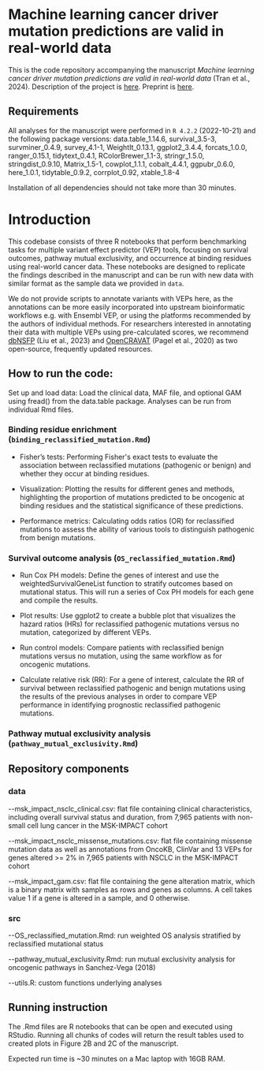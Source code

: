 # Machine learning cancer driver mutation predictions are valid in real-world data

This is the code repository accompanying the manuscript *Machine learning cancer driver mutation predictions are valid in real-world data* (Tran et al., 2024). Description of the project is [here](https://www.abstractsonline.com/pp8/#!/20272/presentation/9170). Preprint is [here](https://www.biorxiv.org/content/10.1101/2024.03.31.587410v2).

## Requirements

All analyses for the manuscript were performed in `R 4.2.2` (2022-10-21) and the following package versions: data.table_1.14.6, survival_3.5-3, survminer_0.4.9, survey_4.1-1, WeightIt_0.13.1, ggplot2_3.4.4, forcats_1.0.0, ranger_0.15.1, tidytext_0.4.1, RColorBrewer_1.1-3, stringr_1.5.0, stringdist_0.9.10, Matrix_1.5-1, cowplot_1.1.1, cobalt_4.4.1, ggpubr_0.6.0, here_1.0.1, tidytable_0.9.2, corrplot_0.92, xtable_1.8-4       

Installation of all dependencies should not take more than 30 minutes.

# Introduction

This codebase consists of three R notebooks that perform benchmarking tasks for multiple variant effect predictor (VEP) tools, focusing on survival outcomes, pathway mutual exclusivity, and occurrence at binding residues using real-world cancer data. These notebooks are designed to replicate the findings described in the manuscript and can be run with new data with similar format as the sample data we provided in `data`. 

We do not provide scripts to annotate variants with VEPs here, as the annotations can be more easily incorporated into upstream bioinformatic workflows e.g. with Ensembl VEP, or using the platforms recommended by the authors of individual methods. For researchers interested in annotating their data with multiple VEPs using pre-calculated scores, we recommend [dbNSFP](http://database.liulab.science/dbNSFP) (Liu et al., 2023) and [OpenCRAVAT](https://opencravat.org/) (Pagel et al., 2020) as two open-source, frequently updated resources. 

## How to run the code:
Set up and load data: Load the clinical data, MAF file, and optional GAM using fread() from the data.table package. Analyses can be run from individual Rmd files. 

### Binding residue enrichment (`binding_reclassified_mutation.Rmd`)
- Fisher’s tests: Performing Fisher's exact tests to evaluate the association between reclassified mutations (pathogenic or benign) and whether they occur at binding residues.

- Visualization: Plotting the results for different genes and methods, highlighting the proportion of mutations predicted to be oncogenic at binding residues and the statistical significance of these predictions.

- Performance metrics: Calculating odds ratios (OR) for reclassified mutations to assess the ability of various tools to distinguish pathogenic from benign mutations.

### Survival outcome analysis (`OS_reclassified_mutation.Rmd`)
- Run Cox PH models: Define the genes of interest and use the weightedSurvivalGeneList function to stratify outcomes based on mutational status. This will run a series of Cox PH models for each gene and compile the results.

- Plot results: Use ggplot2 to create a bubble plot that visualizes the hazard ratios (HRs) for reclassified pathogenic mutations versus no mutation, categorized by different VEPs.

- Run control models: Compare patients with reclassified benign mutations versus no mutation, using the same workflow as for oncogenic mutations.

- Calculate relative risk (RR): For a gene of interest, calculate the RR of survival between reclassified pathogenic and benign mutations using the results of the previous analyses in order to compare VEP performance in identifying prognostic reclassified pathogenic mutations.

### Pathway mutual exclusivity analysis (`pathway_mutual_exclusivity.Rmd`)


## Repository components

### data

--msk_impact_nsclc_clinical.csv: flat file containing clinical characteristics, including overall survival status and duration, from 7,965 patients with non-small cell lung cancer in the MSK-IMPACT cohort

--msk_impact_nsclc_missense_mutations.csv: flat file containing missense mutation data as well as annotations from OncoKB, ClinVar and 13 VEPs for genes altered >= 2% in 7,965 patients with NSCLC in the MSK-IMPACT cohort

--msk_impact_gam.csv: flat file containing the gene alteration matrix, which is a binary matrix with samples as rows and genes as columns. A cell takes value 1 if a gene is altered in a sample, and 0 otherwise.

### src

--OS_reclassified_mutation.Rmd: run weighted OS analysis stratified by reclassified mutational status

--pathway_mutual_exclusivity.Rmd: run mutual exclusivity analysis for oncogenic pathways in Sanchez-Vega (2018)

--utils.R: custom functions underlying analyses

## Running instruction

The .Rmd files are R notebooks that can be open and executed using RStudio. Running all chunks of codes will return the result tables used to created plots in Figure 2B and 2C of the manuscript.

Expected run time is ~30 minutes on a Mac laptop with 16GB RAM.



